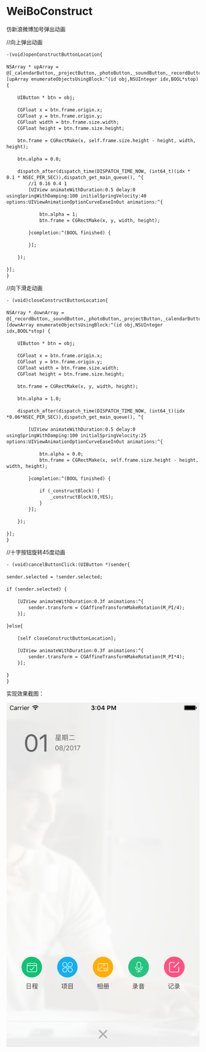 # WeiBoConstruct
仿新浪微博加号弹出动画

//向上弹出动画

    -(void)openConstructButtonLocation{

    NSArray * upArray = @[_calendarButton,_projectButton,_photoButton,_soundButton,_recordButton];
    [upArray enumerateObjectsUsingBlock:^(id obj,NSUInteger idx,BOOL*stop) {
        
        UIButton * btn = obj;
        
        CGFloat x = btn.frame.origin.x;
        CGFloat y = btn.frame.origin.y;
        CGFloat width = btn.frame.size.width;
        CGFloat height = btn.frame.size.height;
        
        btn.frame = CGRectMake(x, self.frame.size.height - height, width, height);
        
        btn.alpha = 0.0;
        
        dispatch_after(dispatch_time(DISPATCH_TIME_NOW, (int64_t)(idx * 0.1 * NSEC_PER_SEC)),dispatch_get_main_queue(), ^{
            //1 0.16 0.4 1
            [UIView animateWithDuration:0.5 delay:0 usingSpringWithDamping:100 initialSpringVelocity:40 options:UIViewAnimationOptionCurveEaseInOut animations:^{
                
                btn.alpha = 1;                
                btn.frame = CGRectMake(x, y, width, height);
                
            }completion:^(BOOL finished) {
                
            }];
            
        });
        
    }];
    }

//向下滑走动画

    - (void)closeConstructButtonLocation{

    NSArray * downArray = @[_recordButton,_soundButton,_photoButton,_projectButton,_calendarButton];
    [downArray enumerateObjectsUsingBlock:^(id obj,NSUInteger idx,BOOL*stop) {
        
        UIButton * btn = obj;
        
        CGFloat x = btn.frame.origin.x;
        CGFloat y = btn.frame.origin.y;
        CGFloat width = btn.frame.size.width;
        CGFloat height = btn.frame.size.height;

        btn.frame = CGRectMake(x, y, width, height);
        
        btn.alpha = 1.0;
        
        dispatch_after(dispatch_time(DISPATCH_TIME_NOW, (int64_t)(idx *0.06*NSEC_PER_SEC)),dispatch_get_main_queue(), ^{
            
            [UIView animateWithDuration:0.5 delay:0 usingSpringWithDamping:100 initialSpringVelocity:25 options:UIViewAnimationOptionCurveEaseInOut animations:^{
                
                btn.alpha = 0.0;
                btn.frame = CGRectMake(x, self.frame.size.height - height, width, height);
                
            }completion:^(BOOL finished) {
                
                if (_constructBlock) {
                    _constructBlock(0,YES);
                }
            }];
            
        });
        
    }];
    }

//十字按钮旋转45度动画

    - (void)cancelButtonClick:(UIButton *)sender{

    sender.selected = !sender.selected;
    
    if (sender.selected) {
        
        [UIView animateWithDuration:0.3f animations:^{
            sender.transform = CGAffineTransformMakeRotation(M_PI/4);
        }];
        
    }else{
        
        [self closeConstructButtonLocation];
        
        [UIView animateWithDuration:0.3f animations:^{
            sender.transform = CGAffineTransformMakeRotation(M_PI*4);
        }];        
        
    }
    }

实现效果截图：

![image](https://github.com/wuyukobe24/WeiBoConstruct/blob/master/construct.png)
